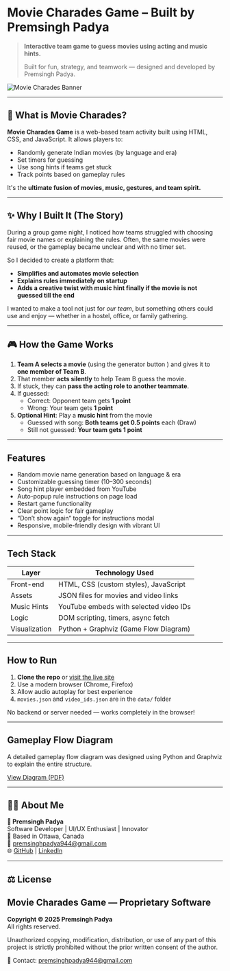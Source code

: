 #  Movie Charades Game – Built by Premsingh Padya

> **Interactive team game to guess movies using acting and music hints.**
>  
> Built for fun, strategy, and teamwork — designed and developed by Premsingh Padya.

![Movie Charades Banner](https://premsinghpadyalc.github.io/moviegame/assets/banner.png)

---

## 🧠 What is Movie Charades?

**Movie Charades Game** is a web-based team activity built using HTML, CSS, and JavaScript. It allows players to:

- Randomly generate Indian movies (by language and era)
- Set timers for guessing
- Use song hints if teams get stuck
- Track points based on gameplay rules

It's the **ultimate fusion of movies, music, gestures, and team spirit.**

---

## ✨ Why I Built It (The Story)

During a group game night, I noticed how teams struggled with choosing fair movie names or explaining the rules. Often, the same movies were reused, or the gameplay became unclear and with no timer set. 

So I decided to create a platform that:
- **Simplifies and automates movie selection**
- **Explains rules immediately on startup**
- **Adds a creative twist with music hint finally if the movie is not guessed till the end**

I wanted to make a tool not just for *our team*, but something others could use and enjoy — whether in a hostel, office, or family gathering.

---

## 🎮 How the Game Works

1. **Team A selects a movie** (using the generator button ) and gives it to **one member of Team B**.
2. That member **acts silently** to help Team B guess the movie.
3. If stuck, they can **pass the acting role to another teammate**.
4. If guessed:
   -  Correct: Opponent team gets **1 point**
   -  Wrong: Your team gets **1 point**
5. **Optional Hint**: Play a **music hint** from the movie
   -  Guessed with song: **Both teams get 0.5 points** each (Draw)
   -  Still not guessed: **Your team gets 1 point**

---

##  Features

-  Random movie name generation based on language & era
-  Customizable guessing timer (10–300 seconds)
-  Song hint player embedded from YouTube
-  Auto-popup rule instructions on page load
-  Restart game functionality
-  Clear point logic for fair gameplay
-  “Don’t show again” toggle for instructions modal
-  Responsive, mobile-friendly design with vibrant UI

---

##  Tech Stack

| Layer        | Technology Used                          |
|--------------|-------------------------------------------|
| Front-end    | HTML, CSS (custom styles), JavaScript     |
| Assets       | JSON files for movies and video links     |
| Music Hints  | YouTube embeds with selected video IDs    |
| Logic        | DOM scripting, timers, async fetch        |
| Visualization| Python + Graphviz (Game Flow Diagram)     |

---

## How to Run

1. **Clone the repo** or [visit the live site](https://premsinghpadyalc.github.io/moviegame/)
2. Use a modern browser (Chrome, Firefox)
3. Allow audio autoplay for best experience
4. `movies.json` and `video_ids.json` are in the `data/` folder

No backend or server needed — works completely in the browser!

---

##  Gameplay Flow Diagram

A detailed gameplay flow diagram was designed using Python and Graphviz to explain the entire structure.

[View Diagram (PDF)](https://github.com/premsinghpadyalc/moviegame/blob/main/movie_charades_game_flow_diagram.pdf)

---

## 🙋‍♂️ About Me

**👤 Premsingh Padya**  
Software Developer | UI/UX Enthusiast | Innovator  
📍 Based in Ottawa, Canada  
📧 premsinghpadya944@gmail.com  
🌐 [GitHub](https://github.com/premsinghpadyalc) | [LinkedIn](https://www.linkedin.com/in/premsinghpadya)

---

## ⚖️ License

## Movie Charades Game — Proprietary Software

**Copyright © 2025 Premsingh Padya**  
All rights reserved.

Unauthorized copying, modification, distribution, or use of any part of this project is strictly prohibited without the prior written consent of the author.

📩 Contact: premsinghpadya944@gmail.com
